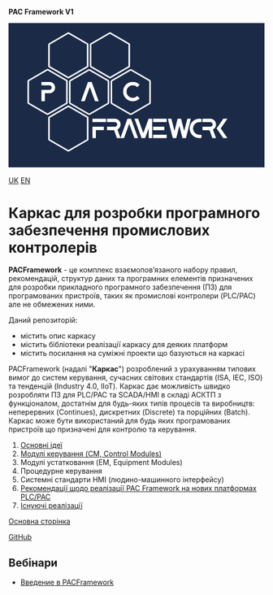 ﻿﻿﻿﻿﻿﻿**PAC Framework V1**  

![](media/LOGO14.png)

[UK](README.md) [EN](README_EN.md)

# Каркас для розробки програмного забезпечення промислових контролерів

**PACFramework** - це комплекс взаємопов’язаного набору правил, рекомендацій, структур даних та програмних елементів призначених для розробки прикладного програмного забезпечення (ПЗ) для програмованих пристроїв, таких як промислові контролери (PLC/PAC) але не обмежених ними.

Даний репозиторій:

- містить опис каркасу
- містить бібліотеки реалізації каркасу для деяких платформ
- містить посилання на суміжні проекти що базуються на каркасі  

PACFramework (надалі "**Каркас**") розроблений з урахуванням типових вимог до систем керування, сучасних світових стандартів (ISA, IEC, ISO) та тенденцій (Industry 4.0, IIoT). Каркас дає можливість швидко розробляти ПЗ для PLC/PAC та SCADA/HMI в складі АСКТП з функціоналом, достатнім для будь-яких типів процесів та виробництв: неперервних (Continues), дискретних (Discrete) та порційних (Batch). Каркас може бути використаний для будь яких програмованих пристроїв що призначені для контролю та керування.

1. [Основні ідеї](base/README.md)
2. [Модулі керування (CM, Control Modules)](cm/README.md)
3. Модулі устатковання (EM, Equipment Modules)
4. Процедурне керування
5. Системні стандарти HMI (людино-машинного інтерфейсу)
6. [Рекомендації щодо реалізації PAC Framework на нових платформах PLC/PAC](implem/README.md)  
7. [Існуючі реалізації](platforms/README.md) 



[Основна сторінка](https://pupenasan.github.io/PACFramework/)

[GitHub](https://github.com/pupenasan/PACFramework)



## Вебінари

- [Введение в PACFramework](https://www.tda.in.ua/pacframework)

